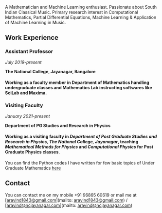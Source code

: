 A Mathematician and Machine Learning enthusiast. Passionate about South Indian Classical Music. Primary research interest in Computational Mathematics, Partial Differential Equations, Machine Learning & Application of Machine Learning in Music.

## Work Experience

### Assistant Professor 
_July 2019-present_

**The National College, Jayanagar, Bangalore**

#### Working as a faculty member in Department of Mathematics handling undergraduate classes and Mathematics Lab instructing softwares like SciLab and Maxima.

### Visiting Faculty 
_January 2021-present_

**Department of PG Studies and Research in Physics**

#### Working as a visiting faculty in _**Department of Post Graduate Studies and Research in Physics, The National College, Jayanagar**_, teaching _Mathematical Methods for Physics_ and _Computational Physics_ for Post Graduate Physics classes.

You can find the Python codes I have written for few basic topics of Under Graduate Mathematics [here](https://github.com/AravindNagaraju/BSc_Codes)

## Contact

You can contact me on my mobile +91 96865 60619 or mail me at [aravind1843@gmail.com](mailto: aravind1843@gmail.com) / [aravind@ncjayanagar.com](mailto: aravind@ncjayanagar.com)
